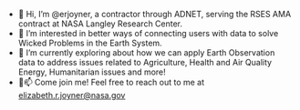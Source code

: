 - 👋 Hi, I’m @erjoyner, a contractor through ADNET, serving the RSES AMA contract at NASA Langley Research Center.
- 👀 I’m interested in better ways of connecting users with data to solve Wicked Problems in the Earth System.  
- 🌱 I’m currently exploring about how we can apply Earth Observation data to address issues related to Agriculture, Health and Air Quality Energy, Humanitarian issues and more!
- 💞️📫 Come join me! Feel free to reach out to me at elizabeth.r.joyner@nasa.gov

<!---
erjoyner/erjoyner is a ✨ special ✨ repository because its `README.md` (this file) appears on your GitHub profile.
You can click the Preview link to take a look at your changes.
--->
